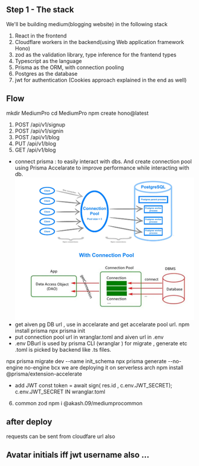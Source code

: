 ## Step 1 - The stack
We'll be building medium(blogging website) in the following stack
1. React in the frontend
2. Cloudflare workers in the backend(using Web application framework Hono)
3. zod as the validation library, type inference for the frantend types
4. Typescript as the language
5. Prisma as the ORM, with connection pooling
6. Postgres as the database
7. jwt for authentication (Cookies approach explained in the end as well)


## Flow
mkdir MediumPro
cd MediumPro
npm create hono@latest
<!-- wrangler dev ./backend/src/index.ts -->
<!-- cd backend 
npm run dev -->
1. POST /api/v1/signup
2. POST /api/v1/signin
3. POST /api/v1/blog
4. PUT /api/v1/blog
5. GET /api/v1/blog
- connect prisma : to easily interact with dbs.
And create connection pool using Prisma Accelarate to improve performance while interacting with db.
![alt text](image.png)
- get aiven pg DB url , use in accelarate and get accelarate pool url.
npm install prisma 
npx prisma init
- put connection pool url in wranglar.toml and aiven url in .env
- .env DBurl is used by prisma CLI (wranglar ) for migrate , generate etc
.toml is picked by backend like .ts files.

npx prisma migrate dev --name init_schema
npx prisma generate --no-engine
no-engine bcx we are deploying it on serverless arch
npm install @prisma/extension-accelerate

- add JWT 
  const token = await sign( res.id , c.env.JWT_SECRET);
c.env.JWT_SECRET IN wranglar.toml
6. common zod 
npm i @akash.09/mediumprocommon

## after deploy 
requests can be sent from cloudfare url also


## Avatar initials iff jwt username also ...


